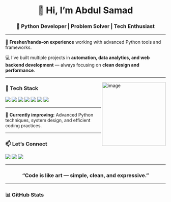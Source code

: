 <h1 align="center">👋 Hi, I’m Abdul Samad</h1>

<h3 align="center">🧠 Python Developer | Problem Solver | Tech Enthusiast</h3>

---

🚀 **Fresher/hands-on experience** working with advanced Python tools and frameworks.

💻 I’ve built multiple projects in **automation, data analytics, and web backend development** — always focusing on **clean design and performance**.

---
<img align="right" width="200" height="200" alt="image" src="https://github.com/user-attachments/assets/aff94f6c-c394-4c69-8c6a-e7a45b274db6" />


### 🧩 Tech Stack
<p align="left">
  <img src="https://img.shields.io/badge/Python-3776AB?style=for-the-badge&logo=python&logoColor=white"/>
  <img src="https://img.shields.io/badge/Flask-000000?style=for-the-badge&logo=flask&logoColor=white"/>
  <img src="https://img.shields.io/badge/Pandas-150458?style=for-the-badge&logo=pandas&logoColor=white"/>
  <img src="https://img.shields.io/badge/NumPy-013243?style=for-the-badge&logo=numpy&logoColor=white"/>
  <img src="https://img.shields.io/badge/Git-F05032?style=for-the-badge&logo=git&logoColor=white"/>
  <img src="https://img.shields.io/badge/REST_API-009688?style=for-the-badge&logo=fastapi&logoColor=white"/>
  <img src="https://img.shields.io/badge/SQLite-003B57?style=for-the-badge&logo=sqlite&logoColor=white"/>
</p>

---

🌱 **Currently improving:** Advanced Python techniques, system design, and efficient coding practices.

---

### 📫 Let’s Connect
<p align="left">
  <a href="41abdulsamadwazir@gmail.com"><img src="https://img.shields.io/badge/Email-D14836?style=for-the-badge&logo=gmail&logoColor=white"/></a>
  <a href="https://www.linkedin.com/in/samad728"><img src="https://img.shields.io/badge/LinkedIn-0077B5?style=for-the-badge&logo=linkedin&logoColor=white"/></a>
  <a href="https://your-portfolio-link.com"><img src="https://img.shields.io/badge/Portfolio-000000?style=for-the-badge&logo=vercel&logoColor=white"/></a>
</p>

---

<h3 align="center">“Code is like art — simple, clean, and expressive.”</h3>

---




### 📊 GitHub Stats


